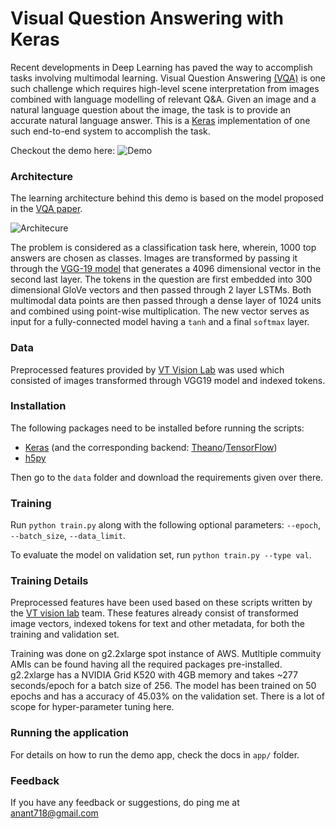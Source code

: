 Visual Question Answering with Keras
===================================

Recent developments in Deep Learning has paved the way to accomplish tasks involving multimodal learning. Visual Question Answering [(VQA)](http://www.visualqa.org/) is one such challenge which requires high-level scene interpretation from images combined with language modelling of relevant Q&A. Given an image and a natural language question about the image, the task is to provide an accurate natural language answer. This is a [Keras](http://keras.io) implementation of one such end-to-end system to accomplish the task.

Checkout the demo here: 
![Demo](http://i.imgur.com/pB3bGeo.jpg)

### Architecture
The learning architecture behind this demo is based on the model proposed in the [VQA paper](http://arxiv.org/pdf/1505.00468v6.pdf).

![Architecure](http://i.imgur.com/2zJ09mQ.png)

The problem is considered as a classification task here, wherein, 1000 top answers are chosen as classes. Images are transformed by passing it through the [VGG-19 model](https://gist.github.com/baraldilorenzo/8d096f48a1be4a2d660d) that generates a 4096 dimensional vector in the second last layer. The tokens in the question are first embedded into 300 dimensional GloVe vectors and then passed through 2 layer LSTMs. Both multimodal data points are then passed through a dense layer of 1024 units and combined using point-wise multiplication. The new vector serves as input for a fully-connected model having a `tanh` and a final `softmax` layer.

### Data
Preprocessed features provided by [VT Vision Lab](https://github.com/VT-vision-lab) was used which consisted of images transformed through VGG19 model and indexed tokens.

### Installation
The following packages need to be installed before running the scripts:
-   [Keras](https://keras.io/) (and the corresponding backend: [Theano](https://pypi.python.org/pypi/Theano)/[TensorFlow](http://tensorflow.org/))
-   [h5py](http://www.h5py.org/)

Then go to the `data` folder and download the requirements given over there.

### Training
Run `python train.py` along with the following optional parameters: `--epoch`, `--batch_size`, `--data_limit`.

To evaluate the model on validation set, run `python train.py --type val`.

### Training Details
Preprocessed features have been used based on these scripts written by the  [VT vision lab](https://github.com/VT-vision-lab/VQA_LSTM_CNN) team. These features already consist of transformed image vectors, indexed tokens for text and other metadata, for both the training and validation set.

Training was done on g2.2xlarge spot instance of AWS. Mutltiple commuity AMIs can be found having all the required packages pre-installed. g2.2xlarge has a NVIDIA Grid K520 with 4GB memory and takes ~277 seconds/epoch for a batch size of 256. The model has been trained on 50 epochs and has a accuracy of 45.03% on the validation set. There is a lot of scope for hyper-parameter tuning here.

### Running the application
For details on how to run the demo app, check the docs in `app/` folder.

### Feedback
If you have any feedback or suggestions, do ping me at anant718@gmail.com


